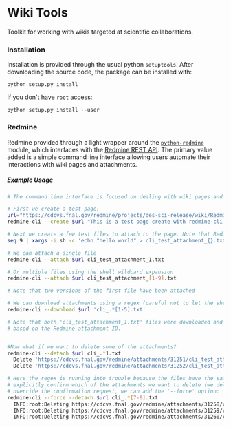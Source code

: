 Wiki Tools
=========

Toolkit for working with wikis targeted at scientific collaborations. 

### Installation

Installation is provided through the usual python `setuptools`. After downloading the source code, the package can be installed with:

    python setup.py install
    
If you don't have `root` access:

    python setup.py install --user

### Redmine

Redmine provided through a light wrapper around the [`python-redmine`](https://github.com/maxtepkeev/python-redmine) module, which interfaces with the [Redmine REST API](http://www.redmine.org/projects/redmine/wiki/Rest_api). The primary value added is a simple command line interface allowing users automate their interactions with wiki pages and attachments.

##### Example Usage
```bash
# The command line interface is focused on dealing with wiki pages and attachments

# First we create a test page:
url="https://cdcvs.fnal.gov/redmine/projects/des-sci-release/wiki/Redmine_Command_Line_Interface/Test_Page" 
redmine-cli --create $url "This is a test page create with redmine-cli." 

# Next we create a few test files to attach to the page. Note that Redmine will not attach empty files.
seq 9 | xargs -i sh -c 'echo "hello world" > cli_test_attachment_{}.txt'

# We can attach a single file
redmine-cli --attach $url cli_test_attachment_1.txt 

# Or multiple files using the shell wildcard expansion
redmine-cli --attach $url cli_test_attachment_[1-9].txt

# Note that two versions of the first file have been attached

# We can download attachments using a regex (careful not to let the shell expand it)
redmine-cli --download $url 'cli_.*[1-5].txt'

# Note that both 'cli_test_attachment_1.txt' files were downloaded and a unique suffix was added 
# based on the Redmine attachment ID.


#Now what if we want to delete some of the attachments?
redmine-cli --detach $url cli_.*1.txt
  Delete 'https://cdcvs.fnal.gov/redmine/attachments/31251/cli_test_attachment_1.txt'? [Y/n] y
  Delete 'https://cdcvs.fnal.gov/redmine/attachments/31252/cli_test_attachment_1.txt'? [Y/n] n

# Here the regex is running into trouble because the files have the same name. However, we can 
# explicitly confirm which of the attachments we want to delete (we deleted the older one). To 
# override the confirmation request, we can add the '--force' option:
redmine-cli --force --detach $url cli_.*[7-9].txt
  INFO:root:Deleting https://cdcvs.fnal.gov/redmine/attachments/31258/cli_test_attachment_7.txt...
  INFO:root:Deleting https://cdcvs.fnal.gov/redmine/attachments/31259/cli_test_attachment_8.txt...
  INFO:root:Deleting https://cdcvs.fnal.gov/redmine/attachments/31260/cli_test_attachment_9.txt...
```
